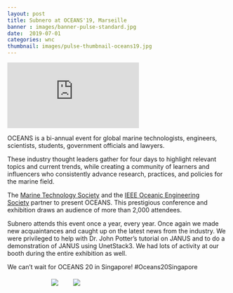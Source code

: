 ```yaml
---
layout: post
title: Subnero at OCEANS'19, Marseille
banner : images/banner-pulse-standard.jpg
date:  2019-07-01
categories: wnc
thumbnail: images/pulse-thumbnail-oceans19.jpg
---
```


<div class="flex-video">
<iframe src="https://www.youtube.com/embed/oDhKM-z8En8" frameborder="0" allow="accelerometer; autoplay; encrypted-media; gyroscope; picture-in-picture" allowfullscreen></iframe>
</div>

OCEANS is a bi-annual event for global marine technologists, engineers, scientists, students, government officials and lawyers.

These industry thought leaders gather for four days to highlight relevant topics and current trends, while creating a community of learners and influencers who consistently advance research, practices, and policies for the marine field.

The [Marine Technology Society](https://www.mtsociety.org/) and the [IEEE Oceanic Engineering Society](http://ieeeoes.org/) partner to present OCEANS. This prestigious conference and exhibition draws an audience of more than 2,000 attendees.

Subnero attends this event once a year, every year. Once again we made new acquaintances and caught up on the latest news from the industry. We were privileged to help with Dr. John Potter’s tutorial on JANUS and to do a demonstration of JANUS using UnetStack3. We had lots of activity at our booth during the entire exhibition as well.

We can’t wait for OCEANS 20 in Singapore! #Oceans20Singapore

<div>
    <img src="{{site.baseurl}}/images/pulse-oceans19-2.jpg" style="margin:5px 25px 5px 100px">
    <img src="{{site.baseurl}}/images/pulse-oceans19-3.jpg" style="margin:5px">
</div>
<div class="spacing"></div>
